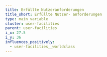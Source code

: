 ```yaml
---
title: Erfüllte Nutzeranforderungen
title_short: Erfüllte Nutzer- anforderungen
type: main_variable
cluster: user-facilities
parent: user-facilities
i_x: 27.5
i_y: 36
influences_positively:
  - user-facilities__worldclass
---
```

